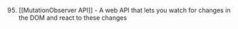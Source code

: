 
95. [[MutationObserver API]] - A web API that lets you watch for changes in the DOM and react to these changes